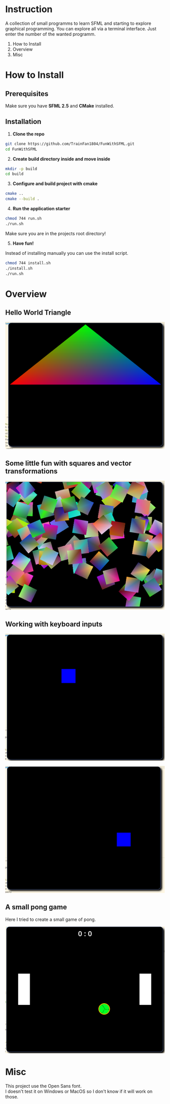 # Instruction

A collection of small programms to learn SFML and starting to explore graphical programming. You can explore all via a terminal interface. Just enter the number of the wanted programm.

1. How to Install
2. Overview
3. Misc

# How to Install

## Prerequisites

Make sure you have **SFML 2.5** and **CMake** installed.

## Installation

1. **Clone the repo**

```bash
git clone https://github.com/TrainFan1804/FunWithSFML.git
cd FunWithSFML
```

2. **Create build directory inside and move inside**

```bash
mkdir -p build
cd build
```

3. **Configure and build project with cmake**

```bash
cmake ..
cmake --build .
```

4. **Run the application starter**

```bash
chmod 744 run.sh
./run.sh
```

Make sure you are in the projects root directory!

5. **Have fun!**

Instead of installing manually you can use the install script.

```bash
chmod 744 install.sh
./install.sh
./run.sh
```

# Overview

## Hello World Triangle

![triangle_classic](docs/images/triangle_classic.png)

## Some little fun with squares and vector transformations

![square_party](docs/images/square_party.png)

## Working with keyboard inputs

![moving_one](docs/images/moving_one.png)

![moving_two](docs/images/moving_two.png)

## A small pong game

Here I tried to create a small game of pong.

![pong](docs/images/pong.png)

# Misc

This project use the Open Sans font. \
I doesn't test it on Windows or MacOS so I don't know if it will work on those.
